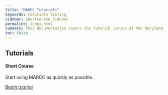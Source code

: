 ```yaml
---
title: "MARCC Tutorials"
keywords: tutorials listing
sidebar: shortcourse_sidebar
permalink: index.html
summary: This documentation covers the tutorial series at the Maryland Advanced Research Computing Center (MARCC). They are self-guided but may also serve as a guide for an in-person introduction to this shared computational resource.
toc: false
---
```


<div class="row">
         <div class="col-lg-12">
             <h2 class="page-header">Tutorials</h2>
         </div>
         <div class="col-md-3 col-sm-6">
             <div class="panel panel-default text-center">
                 <div class="panel-heading">
                     <span class="fa-stack fa-5x">
                           <i class="fa fa-circle fa-stack-2x text-primary"></i>
                           <i class="fa fa-play-circle fa-stack-1x fa-inverse"></i>
                     </span>
                 </div>
                 <div class="panel-body">
                     <h4>Short Course</h4>
                     <p>Start using MARCC as quickly as possible.</p>
                     <a href="{{site.url}}{{site.baseurl}}/shortcourse_intro.html" class="btn btn-primary">Begin tutorial</a>
                 </div>
             </div>
         </div>
</div>

